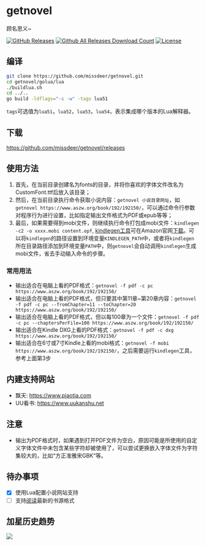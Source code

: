 # getnovel

顾名思义~

[![GitHub Releases](https://img.shields.io/github/release/missdeer/getnovel.svg?maxAge=2592000)](https://github.com/missdeer/getnovel/releases) 
[![Github All Releases Download Count](https://img.shields.io/github/downloads/missdeer/getnovel/total.svg)](https://github.com/missdeer/getnovel/releases) 
[![License](https://img.shields.io/badge/license-MIT-blue.svg)](https://raw.githubusercontent.com/missdeer/getnovel/master/LICENSE)

## 编译

```bash
git clone https://github.com/missdeer/getnovel.git
cd getnovel/golua/lua
./buildlua.sh
cd ../..
go build -ldflags="-s -w" -tags lua51
```

`tags`可选值为`lua51`，`lua52`，`lua53`，`lua54`，表示集成哪个版本的Lua解释器。

## 下载

https://github.com/missdeer/getnovel/releases

## 使用方法

1. 首先，在当前目录创建名为fonts的目录，并将你喜欢的字体文件改名为CustomFont.ttf后放入该目录；
2. 然后，在当前目录执行命令获取小说内容：`getnovel 小说目录网址`，如`getnovel https://www.aszw.org/book/192/192150/`，可以通过命令行参数对程序行为进行设置，比如指定输出文件格式为PDF或epub等等；
3. 最后，如果需要得到mobi文件，则继续执行命令打包成mobi文件：`kindlegen -c2 -o xxxx.mobi content.opf`, [kindlegen工具](https://www.amazon.com/gp/feature.html?docId=1000765211)可在Amazon官网[下载](https://www.amazon.com/gp/feature.html?docId=1000765211)。可以将`kindlegen`的路径设置到环境变量`KINDLEGEN_PATH`中，或者将`kindlegen`所在目录路径添加到环境变量`PATH`中，则`getnovel`会自动调用`kindlegen`生成mobi文件，省去手动输入命令的步骤。

### 常用用法

* 输出适合在电脑上看的PDF格式：`getnovel -f pdf -c pc https://www.aszw.org/book/192/192150/`
* 输出适合在电脑上看的PDF格式，但只要其中第11章~第20章内容：`getnovel -f pdf -c pc --fromChapter=11 --toChapter=20 https://www.aszw.org/book/192/192150/`
* 输出适合在电脑上看的PDF格式，但以每100章为一个文件：`getnovel -f pdf -c pc --chaptersPerFile=100 https://www.aszw.org/book/192/192150/`
* 输出适合在Kindle DXG上看的PDF格式：`getnovel -f pdf -c dxg https://www.aszw.org/book/192/192150/`
* 输出适合在6寸或7寸Kindle上看的mobi格式：`getnovel -f mobi https://www.aszw.org/book/192/192150/`，之后需要运行`kindlegen`工具，参考上面第3步

## 内建支持网站

* 飘天: https://www.piaotia.com
* UU看书: https://www.uukanshu.net

## 注意

* 输出为PDF格式时，如果遇到打开PDF文件为空白，原因可能是所使用的自定义字体文件中未包含某些字符却被使用了，可以尝试更换嵌入字体文件为字符集较大的，比如“方正准雅宋GBK”等。

## 待办事项

- [x] 使用Lua配置小说网站支持
- [ ] 支持[阅读](https://github.com/gedoor/legado)最新的书源格式

## 加星历史趋势
![](https://starchart.cc/missdeer/getnovel.svg)
